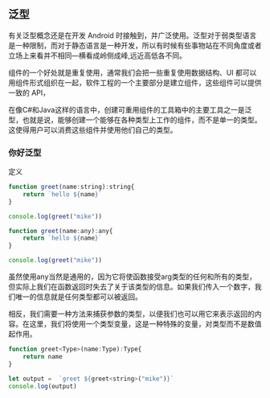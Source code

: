 ## 泛型
有关泛型概念还是在开发 Android 时接触到，并广泛使用。泛型对于弱类型语言是一种限制，而对于静态语言是一种开发，所以有时候有些事物站在不同角度或者立场上来看并不相同—横看成岭侧成峰,远近高低各不同。


组件的一个好处就是重复使用，通常我们会把一些重复使用数据结构、UI 都可以用组件形式组织在一起，软件工程的一个主要部分是建立组件，这些组件可以提供一致的 API，

在像C#和Java这样的语言中，创建可重用组件的工具箱中的主要工具之一是泛型，也就是说，能够创建一个能够在各种类型上工作的组件，而不是单一的类型。这使得用户可以消费这些组件并使用他们自己的类型。



### 你好泛型

定义

```js
function greet(name:string):string{
    return `hello ${name}`
}

console.log(greet("mike"))
```



```js
function greet(name:any):any{
    return `hello ${name}`
}

console.log(greet("mike"))
```



虽然使用any当然是通用的，因为它将使函数接受arg类型的任何和所有的类型，但实际上我们在函数返回时失去了关于该类型的信息。如果我们传入一个数字，我们唯一的信息就是任何类型都可以被返回。

相反，我们需要一种方法来捕获参数的类型，以便我们也可以用它来表示返回的内容。在这里，我们将使用一个类型变量，这是一种特殊的变量，对类型而不是数值起作用。



```js
function greet<Type>(name:Type):Type{
    return name
}

let output =  `greet ${greet<string>("mike")}`
console.log(output)
```


